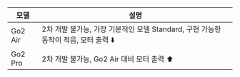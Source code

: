 | 모델 | 설명 |  
|------|-------------------|  
| Go2 Air |	2차 개발 불가능, 가장 기본적인 모델 Standard, 구현 가능한 동작이 적음, 모터 출력 ⬇️ |  
| Go2 Pro |	2차 개발 불가능, Go2 Air 대비 모터 출력 ⬆️ |  
